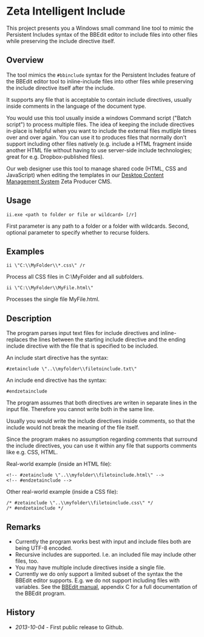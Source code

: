 # Zeta Intelligent Include

This project presents you a Windows small command line tool to mimic the Persistent Includes syntax of the BBEdit editor to include files into other files while preserving the include directive itself.

## Overview

The tool mimics the `#bbinclude` syntax for the Persistent Includes feature of the BBEdit editor tool to inline-include files into other files while preserving the include directive itself after the include.

It supports any file that is acceptable to contain include directives, usually inside comments in the language of the document type.

You would use this tool usually inside a windows Command script ("Batch script") to process multiple files. The idea of keeping the include directives in-place is helpful when you want to include the external files mutliple times over and over again. You can use it to produces files that normally don't support including other files natively (e.g. include a HTML fragment inside another HTML file without having to use server-side include technologies; great for e.g. Dropbox-published files).

Our web designer use this tool to manage shared code (HTML, CSS and JavaScript) when editing the templates in our [Desktop Content Management System](http://www.zeta-producer.com) Zeta Producer CMS.

## Usage

    ii.exe <path to folder or file or wildcard> [/r]

First parameter is any path to a folder or a folder with wildcards.
Second, optional parameter to specify whether to recurse folders.

## Examples

    ii \"C:\\MyFolder\\*.css\" /r

Process all CSS files in C:\\MyFolder and all subfolders.

    ii \"C:\\MyFolder\\MyFile.html\"

Processes the single file MyFile.html.

## Description

The program parses input text files for include directives
and inline-replaces the lines between the starting include
directive and the ending include directive with the file that
is specified to be included.

An include start directive has the syntax:

    #zetainclude \"..\\myfolder\\filetoinclude.txt\"

An include end directive has the syntax:

    #endzetainclude

The program assumes that both directives are writen in separate
lines in the input file. Therefore you cannot write both in the
same line.

Usually you would write the include directives inside comments,
so that the include would not break the meaning of the file itself.

Since the program makes no assumption regarding comments that
surround the include directives, you can use it within any file
that supports comments like e.g. CSS, HTML.

Real-world example (inside an HTML file):

    <!-- #zetainclude \"..\\myfolder\\filetoinclude.html\" -->
    <!-- #endzetainclude -->

Other real-world example (inside a CSS file):

    /* #zetainclude \"..\\myfolder\\filetoinclude.css\" */
    /* #endzetainclude */

## Remarks

  * Currently the program works best with input and include files both are being UTF-8 encoded.
  * Recursive includes are supported. I.e. an included file may include other files, too.
  * You may have multiple include directives inside a single file.
  * Currently we do only support a limited subset of the syntax the the BBEdit editor supports. E.g. we do not support including files with variables. See the [BBEdit manual](pine.barebones.com/manual/BBEdit_10_User_Manual.pdf), appendix C for a full documentation of the BBEdit program.

## History

  * *2013-10-04* - First public release to Github.
